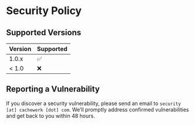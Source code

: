 # Security Policy

## Supported Versions

| Version | Supported          |
| ------- | ------------------ |
| 1.0.x   | :white_check_mark: |
| < 1.0   | :x:                |

## Reporting a Vulnerability

If you discover a security vulnerability, please send an email to `security [at] cachewerk [dot] com`.
We’ll promptly address confirmed vulnerabilities and get back to you within 48 hours.
